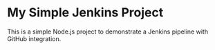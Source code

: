 # My Simple Jenkins Project

This is a simple Node.js project to demonstrate a Jenkins pipeline with GitHub integration.
